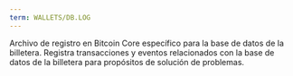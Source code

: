```yaml
---
term: WALLETS/DB.LOG
---
```


Archivo de registro en Bitcoin Core específico para la base de datos de la billetera. Registra transacciones y eventos relacionados con la base de datos de la billetera para propósitos de solución de problemas.